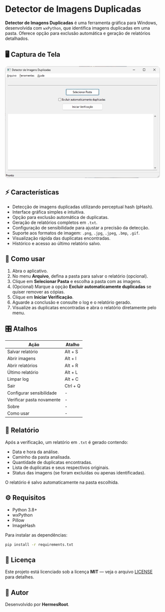 # Detector de Imagens Duplicadas

**Detector de Imagens Duplicadas** é uma ferramenta gráfica para Windows, desenvolvida com `wxPython`, que identifica imagens duplicadas em uma pasta. Oferece opção para exclusão automática e geração de relatórios detalhados.

## 🖥️ Captura de Tela
![Screenshot do HashCheck](https://raw.githubusercontent.com/HermesRoot/detector-imagens-duplicadas/main/screenshot.jpg
)

## ⚡ Características

- Detecção de imagens duplicadas utilizando perceptual hash (pHash).
- Interface gráfica simples e intuitiva.
- Opção para exclusão automática de duplicatas.
- Geração de relatórios completos em `.txt`.
- Configuração de sensibilidade para ajustar a precisão da detecção.
- Suporte aos formatos de imagem: `.png`, `.jpg`, `.jpeg`, `.bmp`, `.gif`.
- Visualização rápida das duplicatas encontradas.
- Histórico e acesso ao último relatório salvo.

## 🔎 Como usar

1. Abra o aplicativo.
2. No menu **Arquivo**, defina a pasta para salvar o relatório (opcional).
3. Clique em **Selecionar Pasta** e escolha a pasta com as imagens.
4. (Opcional) Marque a opção **Excluir automaticamente duplicadas** se quiser remover as cópias.
5. Clique em **Iniciar Verificação**.
6. Aguarde a conclusão e consulte o log e o relatório gerado.
7. Visualize as duplicatas encontradas e abra o relatório diretamente pelo menu.

## 🎛️ Atalhos

| Ação                              | Atalho  |
|------------------------------------|---------|
| Salvar relatório                  | Alt + S |
| Abrir imagens                     | Alt + I |
| Abrir relatórios                  | Alt + R |
| Último relatório                  | Alt + L |
| Limpar log                        | Alt + C |
| Sair                              | Ctrl + Q |
| Configurar sensibilidade          | - |
| Verificar pasta novamente         | - |
| Sobre                             | - |
| Como usar                         | - |

## 📂 Relatório

Após a verificação, um relatório em `.txt` é gerado contendo:

- Data e hora da análise.
- Caminho da pasta analisada.
- Quantidade de duplicatas encontradas.
- Lista de duplicatas e seus respectivos originais.
- Status das imagens (se foram excluídas ou apenas identificadas).

O relatório é salvo automaticamente na pasta escolhida.

## ⚙️ Requisitos

- Python 3.8+
- wxPython
- Pillow
- ImageHash

Para instalar as dependências:

```bash
pip install -r requirements.txt
```

## 📝 Licença

Este projeto está licenciado sob a licença **MIT** — veja o arquivo [LICENSE](LICENSE) para detalhes.

## 👤 Autor

Desenvolvido por **HermesRoot**.  
